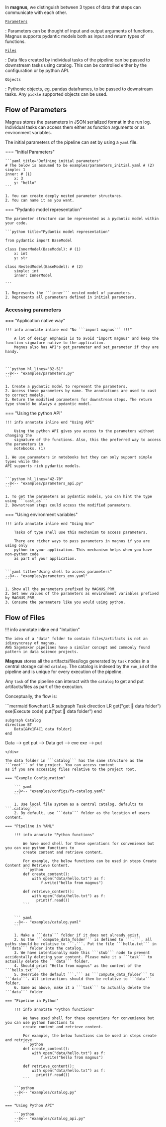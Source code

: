 In **magnus**, we distinguish between 3 types of data that steps can communicate with each other.

[`Parameters`](#flow_of_parameters)

:   Parameters can be thought of input and output arguments of functions. Magnus supports
pydantic models both as input and return types of functions.

[`Files`](#flow_of_files)

:   Data files created by individual tasks of the pipeline can be passed to downstream tasks
using catalog. This can be controlled either by the configuration or by python API.

`Objects`

:   Pythonic objects, eg. pandas dataframes, to be passed to downstream tasks. Any ```pickle```
supported objects can be used.

## Flow of Parameters

Magnus stores the parameters in JSON serialized format in the run log. Individual tasks can
access them either as function arguments or as environment variables.

The initial parameters of the pipeline can set by using a ```yaml``` file.

=== "Initial Parameters"

    ```yaml title="Defining initial parameters"
    # The below is assumed to be examples/parameters_initial.yaml # (2)
    simple: 1
    inner: # (1)
        x: 3
        y: "hello"
    ```

    1. You can create deeply nested parameter structures.
    2. You can name it as you want.

=== "Pydantic model representation"

    The parameter structure can be represented as a pydantic model within your code.

    ```python title="Pydantic model representation"

    from pydantic import BaseModel

    class InnerModel(BaseModel): # (1)
        x: int
        y: str

    class NestedModel(BaseModel): # (2)
        simple: int
        inner: InnerModel

    ```

    1. Represents the ```inner``` nested model of parameters.
    2. Represents all parameters defined in initial parameters.


### Accessing parameters


=== "Application native way"

    !!! info annotate inline end "No ```import magnus``` !!!"

        A lot of design emphasis is to avoid "import magnus" and keep the function signature native to the application.
        Magnus also has API's get_parameter and set_parameter if they are handy.



    ```python hl_lines="32-51"
    --8<-- "examples/parameters.py"
    ```

    1. Create a pydantic model to represent the parameters.
    2. Access those parameters by name. The annotations are used to cast to correct models.
    3. Return the modified parameters for downstream steps. The return type should be always a pydantic model.


=== "Using the python API"

    !!! info annotate inline end "Using API"

        Using the python API gives you access to the parameters without changing the
        signature of the functions. Also, this the preferred way to access the parameters in
        notebooks. (1)

    1. We use parameters in notebooks but they can only support simple types while the
    API supports rich pydantic models.


    ```python hl_lines="42-70"
    --8<-- "examples/parameters_api.py"
    ```

    1. To get the parameters as pydantic models, you can hint the type using ```cast_as```
    2. Downstream steps could access the modified parameters.


=== "Using environment variables"

    !!! info annotate inline end "Using Env"

        Tasks of type shell use this mechanism to access parameters.

        There are richer ways to pass parameters in magnus if you are using only
        python in your application. This mechanism helps when you have non-python code
        as part of your application.


    ```yaml title="Using shell to access parameters"
    --8<-- "examples/parameters_env.yaml"
    ```

    1. Show all the parameters prefixed by MAGNUS_PRM_
    2. Set new values of the parameters as environment variables prefixed by MAGNUS_PRM_
    3. Consume the parameters like you would using python.



## Flow of Files

!!! info annotate inline end "Intuition"

    The idea of a "data" folder to contain files/artifacts is not an idiosyncrasy of magnus.
    AWS Sagemaker pipelines have a similar concept and commonly found pattern in data science projects.


**Magnus** stores all the artifacts/files/logs generated by ```task``` nodes in a central storage called ```catalog```.
The catalog is indexed by the ```run_id``` of the pipeline and is unique for every execution of the pipeline.

Any ```task``` of the pipeline can interact with the ```catalog``` to get and put artifacts/files as part
of the execution.

Conceptually, the flow is:

<div class="annotate" markdown>
```mermaid
flowchart LR
    subgraph Task
        direction LR
        get("get
        &#x1F4C1 data folder")
        exe(Execute code)
        put("put
        &#x1F4C1 data folder")
    end

    subgraph Catalog
    direction BT
        Data[&#x1F4C1 data folder]
    end
Data --> get
put --> Data
get --> exe
exe --> put
```
</div>

The data folder in ```catalog``` has the same structure as the ```root``` of the project. You can access content
as if you are accessing files relative to the project root.

=== "Example Configuration"

    ``` yaml
    --8<-- "examples/configs/fs-catalog.yaml"
    ```

    1. Use local file system as a central catalog, defaults to ```.catalog```
    2. By default, use ```data``` folder as the location of users content.

=== "Pipeline in YAML"

    !!! info annotate "Python functions"

        We have used shell for these operations for convenience but you can use python functions to
        create content and retrieve content.

        For example, the below functions can be used in steps Create Content and Retrieve Content.
        ```python
        def create_content():
            with open("data/hello.txt") as f:
                f.write("hello from magnus")

        def retrieve_content():
            with open("data/hello.txt") as f:
              print(f.read())
        ```


    ``` yaml
    --8<-- "examples/catalog.yaml"
    ```

    1. Make a ```data``` folder if it does not already exist.
    2. As the ```compute_data_folder``` is defined to ```.```, all paths should be relative to ```.```. Put the file ```hello.txt``` in ```data``` folder into the catalog.
    3. We have intentionally made this ```stub``` node to prevent accidentally deleting your content. Please make it a ```task``` to actually delete the ```data``` folder.
    4. Should print "Hello from magnus" as the content of the ```hello.txt```.
    5. Override the default ```.``` as ```compute_data_folder``` to ```data```. All interactions should then be relative to ```data``` folder.
    6. Same as above, make it a ```task``` to actually delete the ```data``` folder

=== "Pipeline in Python"

    !!! info annotate "Python functions"

        We have used shell for these operations for convenience but you can use python functions to
        create content and retrieve content.

        For example, the below functions can be used in steps create and retrieve.
        ```python
        def create_content():
            with open("data/hello.txt") as f:
                f.write("hello from magnus")

        def retrieve_content():
            with open("data/hello.txt") as f:
              print(f.read())
        ```

    ```python
    --8<-- "examples/catalog.py"
    ```

=== "Using Python API"

    ```python
    --8<-- "examples/catalog_api.py"
    ```
